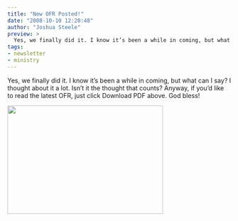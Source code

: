 ```yaml
---
title: "New OFR Posted!"
date: "2008-10-10 12:20:48"
author: "Joshua Steele"
preview: >
  Yes, we finally did it. I know it’s been a while in coming, but what can I say? I thought about it a lot. Isn’t it the thought that counts? Anyway, if you’d like to read the latest OFR, just click Download PDF above. God bless!
tags:
- newsletter
- ministry
---
```


Yes, we finally did it. I know it’s been a while in coming, but what can I say? I thought about it a lot. Isn’t it the thought that counts? Anyway, if you’d like to read the latest OFR, just click Download PDF above. God bless!

<article-callout content="steele_ofr_oct08.pdf" :download="true" />

<a href="//d21yo20tm8bmc2.cloudfront.net/2008/11/steele_cmo2008_ofr_web.jpg"><img class="size-full wp-image-16" title="steele_cmo2008_ofr_web" src="//d21yo20tm8bmc2.cloudfront.net/2008/11/steele_cmo2008_ofr_web.jpg" alt=" " width="350" height="244" /></a>

